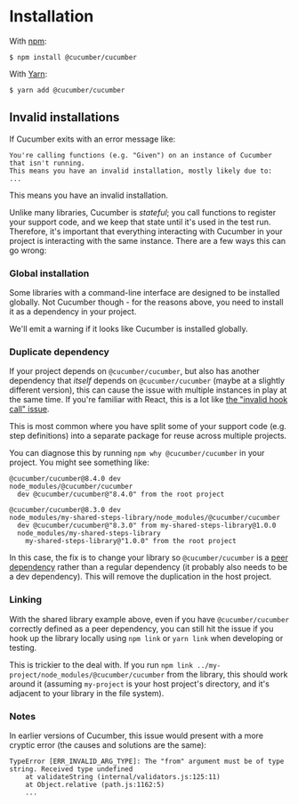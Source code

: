 # Installation

With [npm](https://www.npmjs.com/):

```shell
$ npm install @cucumber/cucumber
```

With [Yarn](https://yarnpkg.com/):

```shell
$ yarn add @cucumber/cucumber
```

## Invalid installations

If Cucumber exits with an error message like:

```
You're calling functions (e.g. "Given") on an instance of Cucumber that isn't running.
This means you have an invalid installation, mostly likely due to:
...
```

This means you have an invalid installation.

Unlike many libraries, Cucumber is _stateful_; you call functions to register your support code, and we keep that state until it's used in the test run. Therefore, it's important that everything interacting with Cucumber in your project is interacting with the same instance. There are a few ways this can go wrong:

### Global installation

Some libraries with a command-line interface are designed to be installed globally. Not Cucumber though - for the reasons above, you need to install it as a dependency in your project.

We'll emit a warning if it looks like Cucumber is installed globally.

### Duplicate dependency

If your project depends on `@cucumber/cucumber`, but also has another dependency that _itself_ depends on `@cucumber/cucumber` (maybe at a slightly different version), this can cause the issue with multiple instances in play at the same time. If you're familiar with React, this is a lot like [the "invalid hook call" issue](https://reactjs.org/warnings/invalid-hook-call-warning.html#duplicate-react).

This is most common where you have split some of your support code (e.g. step definitions) into a separate package for reuse across multiple projects. 

You can diagnose this by running `npm why @cucumber/cucumber` in your project. You might see something like:

```
@cucumber/cucumber@8.4.0 dev
node_modules/@cucumber/cucumber
  dev @cucumber/cucumber@"8.4.0" from the root project

@cucumber/cucumber@8.3.0 dev
node_modules/my-shared-steps-library/node_modules/@cucumber/cucumber
  dev @cucumber/cucumber@"8.3.0" from my-shared-steps-library@1.0.0
  node_modules/my-shared-steps-library
    my-shared-steps-library@"1.0.0" from the root project
```

In this case, the fix is to change your library so `@cucumber/cucumber` is a [peer dependency](https://docs.npmjs.com/cli/v8/configuring-npm/package-json#peerdependencies) rather than a regular dependency (it probably also needs to be a dev dependency). This will remove the duplication in the host project.

### Linking

With the shared library example above, even if you have `@cucumber/cucumber` correctly defined as a peer dependency, you can still hit the issue if you hook up the library locally using `npm link` or `yarn link` when developing or testing.

This is trickier to the deal with. If you run `npm link ../my-project/node_modules/@cucumber/cucumber` from the library, this should work around it (assuming `my-project` is your host project's directory, and it's adjacent to your library in the file system).

### Notes

In earlier versions of Cucumber, this issue would present with a more cryptic error (the causes and solutions are the same):

```
TypeError [ERR_INVALID_ARG_TYPE]: The "from" argument must be of type string. Received type undefined
    at validateString (internal/validators.js:125:11)
    at Object.relative (path.js:1162:5)
    ...
```
